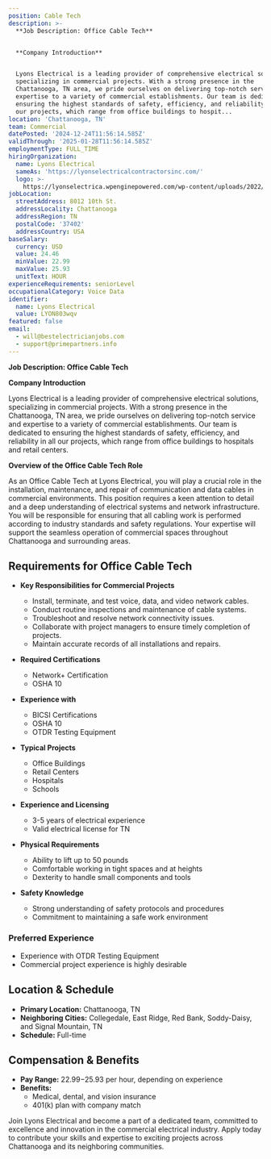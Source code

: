 ```yaml
---
position: Cable Tech
description: >-
  **Job Description: Office Cable Tech**


  **Company Introduction**


  Lyons Electrical is a leading provider of comprehensive electrical solutions,
  specializing in commercial projects. With a strong presence in the
  Chattanooga, TN area, we pride ourselves on delivering top-notch service and
  expertise to a variety of commercial establishments. Our team is dedicated to
  ensuring the highest standards of safety, efficiency, and reliability in all
  our projects, which range from office buildings to hospit...
location: 'Chattanooga, TN'
team: Commercial
datePosted: '2024-12-24T11:56:14.585Z'
validThrough: '2025-01-28T11:56:14.585Z'
employmentType: FULL_TIME
hiringOrganization:
  name: Lyons Electrical
  sameAs: 'https://lyonselectricalcontractorsinc.com/'
  logo: >-
    https://lyonselectrica.wpenginepowered.com/wp-content/uploads/2022/10/cropped-IMG_1061.jpg
jobLocation:
  streetAddress: 8012 10th St.
  addressLocality: Chattanooga
  addressRegion: TN
  postalCode: '37402'
  addressCountry: USA
baseSalary:
  currency: USD
  value: 24.46
  minValue: 22.99
  maxValue: 25.93
  unitText: HOUR
experienceRequirements: seniorLevel
occupationalCategory: Voice Data
identifier:
  name: Lyons Electrical
  value: LYON803wqv
featured: false
email:
  - will@bestelectricianjobs.com
  - support@primepartners.info
---
```




**Job Description: Office Cable Tech**

**Company Introduction**

Lyons Electrical is a leading provider of comprehensive electrical solutions, specializing in commercial projects. With a strong presence in the Chattanooga, TN area, we pride ourselves on delivering top-notch service and expertise to a variety of commercial establishments. Our team is dedicated to ensuring the highest standards of safety, efficiency, and reliability in all our projects, which range from office buildings to hospitals and retail centers.

**Overview of the Office Cable Tech Role**

As an Office Cable Tech at Lyons Electrical, you will play a crucial role in the installation, maintenance, and repair of communication and data cables in commercial environments. This position requires a keen attention to detail and a deep understanding of electrical systems and network infrastructure. You will be responsible for ensuring that all cabling work is performed according to industry standards and safety regulations. Your expertise will support the seamless operation of commercial spaces throughout Chattanooga and surrounding areas.

## Requirements for Office Cable Tech

- **Key Responsibilities for Commercial Projects**
  - Install, terminate, and test voice, data, and video network cables.
  - Conduct routine inspections and maintenance of cable systems.
  - Troubleshoot and resolve network connectivity issues.
  - Collaborate with project managers to ensure timely completion of projects.
  - Maintain accurate records of all installations and repairs.

- **Required Certifications**
  - Network+ Certification
  - OSHA 10

- **Experience with**
  - BICSI Certifications
  - OSHA 10
  - OTDR Testing Equipment

- **Typical Projects**
  - Office Buildings
  - Retail Centers
  - Hospitals
  - Schools

- **Experience and Licensing**
  - 3-5 years of electrical experience
  - Valid electrical license for TN

- **Physical Requirements**
  - Ability to lift up to 50 pounds
  - Comfortable working in tight spaces and at heights
  - Dexterity to handle small components and tools

- **Safety Knowledge**
  - Strong understanding of safety protocols and procedures
  - Commitment to maintaining a safe work environment

### Preferred Experience

- Experience with OTDR Testing Equipment
- Commercial project experience is highly desirable

## Location & Schedule

- **Primary Location:** Chattanooga, TN
- **Neighboring Cities:** Collegedale, East Ridge, Red Bank, Soddy-Daisy, and Signal Mountain, TN
- **Schedule:** Full-time

## Compensation & Benefits

- **Pay Range:** $22.99-$25.93 per hour, depending on experience
- **Benefits:**
  - Medical, dental, and vision insurance
  - 401(k) plan with company match

Join Lyons Electrical and become a part of a dedicated team, committed to excellence and innovation in the commercial electrical industry. Apply today to contribute your skills and expertise to exciting projects across Chattanooga and its neighboring communities.

